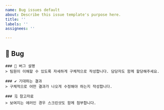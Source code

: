 ```yaml
---
name: Bug issues default
about: Describe this issue template's purpose here.
title: ''
labels: ''
assignees: ''

---
```


## 🐞 Bug

    ### 🚒 버그 설명
    > 팀원이 이해할 수 있도록 자세하게 구체적으로 작성합니다. 담당자도 함께 할당해주세요.

    ### ✔️ 기대하는 결과
    > 구체적으로 어떤 결과가 나오게 수정해야 하는지 작성합니다.

    ### 🗒 참고자료
    > 보여지는 에러인 경우 스크린샷도 함께 첨부합니다.

